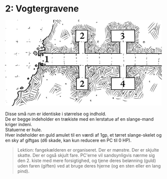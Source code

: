 # 2: Vogtergravene

![1-4](/assets/images/1_4.jpg)

Disse små rum er identiske i størrelse og indhold.  
De er begge indeholder en trækiste med en lerstatue af en slange-mand kriger indeni.  
Statuerne er hule.  
Hver indeholder en guld amulet til en værdi af 1gp, et tørret slange-skelet og en sky af
giftgas (d6 skade, kan kun reducere en PC til 0 HP).

> Lektion: fangekælderen er organiseret. Der er mønstre.
> Der er skjulte skatte. Der er også skjult fare.
> PC'erne vil sandsynligvis nærme sig den 2. kiste med
> mere forsigtighed, og tjene deres belønning (guld) uden
> faren (giften) ved at bruge deres hjerne (og en sten
> eller en lang pind).
